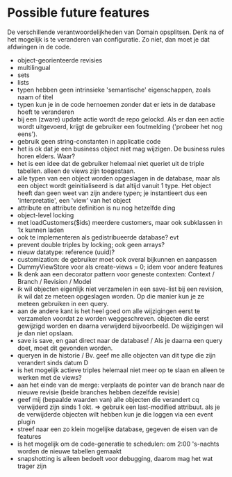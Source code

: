# Possible future features

De verschillende verantwoordelijkheden van Domain opsplitsen. Denk na of het mogelijk is te veranderen van configuratie. Zo niet, dan moet je dat afdwingen in de code.

- object-georienteerde revisies
- multilingual
- sets
- lists
- typen hebben geen intrinsieke 'semantische' eigenschappen, zoals naam of titel
- typen kun je in de code hernoemen zonder dat er iets in de database hoeft te veranderen
- bij een (zware) update actie wordt de repo gelockd. Als er dan een actie wordt uitgevoerd, krijgt de gebruiker een foutmelding ('probeer het nog eens').
- gebruik geen string-constanten in applicatie code
- het is ok dat je een business object niet mag wijzigen. De business rules horen elders. Waar?
- het is een idee dat de gebruiker helemaal niet queriet uit de triple tabellen. alleen de views zijn toegestaan.
- alle typen van een object worden opgeslagen in de database, maar als een object wordt geinitialiseerd is dat altijd vanuit 1 type. Het object heeft dan geen weet van zijn andere typen;
    je instantieert dus een 'interpretatie', een 'view' van het object
- attribute en attribute definition is nu nog hetzelfde ding
- object-level locking
- met loadCustomers($ids) meerdere customers, maar ook subklassen in 1x kunnen laden
- ook te implementeren als gedistribueerde database? evt
- prevent double triples by locking; ook geen arrays?
- nieuw datatype: reference (uuid)?
- customization: de gebruiker moet ook overal bijkunnen en aanpassen
- DummyViewStore voor als create-views = 0; idem voor andere features
- Ik denk aan een decorator pattern voor geneste contexten: Context / Branch / Revision / Model
- ik wil objecten eigenlijk niet verzamelen in een save-list bij een revision, ik wil dat ze meteen opgeslagen worden. Op die manier kun je ze meteen gebruiken in een query.
- aan de andere kant is het heel goed om alle wijzigingen eerst te verzamelen voordat ze worden weggeschreven. objecten die eerst gewijzigd worden en daarna verwijderd bijvoorbeeld. De wijzigingen wil je dan niet opslaan.
- save is save, en gaat direct naar de database! / Als je daarna een query doet, moet dit gevonden worden. 
- queryen in de historie / Bv. geef me alle objecten van dit type die zijn verandert sinds datum D 
- is het mogelijk actieve triples helemaal niet meer op te slaan en alleen te werken met de views?
- aan het einde van de merge: verplaats de pointer van de branch naar de nieuwe revisie (beide branches hebben dezelfde revisie)
- geef mij (bepaalde waarden van) alle objecten die verandert cq verwijderd zijn sinds 1 okt.
    => gebruik een last-modified attribuut. als je de verwijderde objecten wilt hebben kun je die loggen via een event plugin
- streef naar een zo klein mogelijke database, gegeven de eisen van de features
- is het mogelijk om de code-generatie te schedulen: om 2:00 's-nachts worden de nieuwe tabellen gemaakt
- snapshotting is alleen bedoelt voor debugging, daarom mag het wat trager zijn
